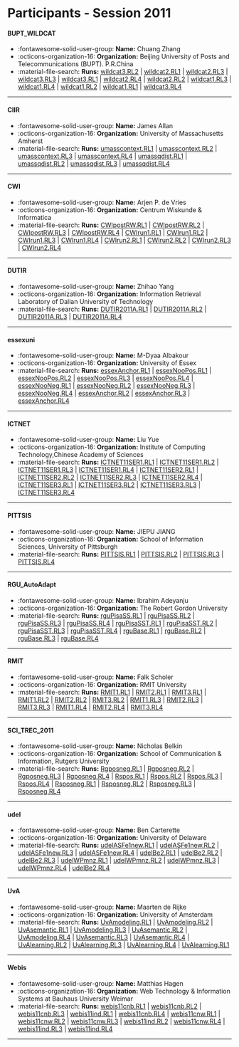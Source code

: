 # Participants - Session 2011 

#### BUPT_WILDCAT
 - :fontawesome-solid-user-group: **Name:** Chuang Zhang
 - :octicons-organization-16: **Organization:** Beijing University of Posts and Telecommunications (BUPT). P.R.China
 - :material-file-search: **Runs:** [wildcat3.RL2](./runs.md#wildcat3rl2) | [wildcat2.RL1](./runs.md#wildcat2rl1) | [wildcat2.RL3](./runs.md#wildcat2rl3) | [wildcat3.RL3](./runs.md#wildcat3rl3) | [wildcat3.RL1](./runs.md#wildcat3rl1) | [wildcat2.RL4](./runs.md#wildcat2rl4) | [wildcat2.RL2](./runs.md#wildcat2rl2) | [wildcat1.RL3](./runs.md#wildcat1rl3) | [wildcat1.RL4](./runs.md#wildcat1rl4) | [wildcat1.RL2](./runs.md#wildcat1rl2) | [wildcat1.RL1](./runs.md#wildcat1rl1) | [wildcat3.RL4](./runs.md#wildcat3rl4)

---
#### CIIR
 - :fontawesome-solid-user-group: **Name:** James Allan
 - :octicons-organization-16: **Organization:** University of Massachusetts Amherst
 - :material-file-search: **Runs:** [umasscontext.RL1](./runs.md#umasscontextrl1) | [umasscontext.RL2](./runs.md#umasscontextrl2) | [umasscontext.RL3](./runs.md#umasscontextrl3) | [umasscontext.RL4](./runs.md#umasscontextrl4) | [umassqdist.RL1](./runs.md#umassqdistrl1) | [umassqdist.RL2](./runs.md#umassqdistrl2) | [umassqdist.RL3](./runs.md#umassqdistrl3) | [umassqdist.RL4](./runs.md#umassqdistrl4)

---
#### CWI
 - :fontawesome-solid-user-group: **Name:** Arjen P. de Vries
 - :octicons-organization-16: **Organization:** Centrum Wiskunde & Informatica
 - :material-file-search: **Runs:** [CWIpostRW.RL1](./runs.md#cwipostrwrl1) | [CWIpostRW.RL2](./runs.md#cwipostrwrl2) | [CWIpostRW.RL3](./runs.md#cwipostrwrl3) | [CWIpostRW.RL4](./runs.md#cwipostrwrl4) | [CWIrun1.RL1](./runs.md#cwirun1rl1) | [CWIrun1.RL2](./runs.md#cwirun1rl2) | [CWIrun1.RL3](./runs.md#cwirun1rl3) | [CWIrun1.RL4](./runs.md#cwirun1rl4) | [CWIrun2.RL1](./runs.md#cwirun2rl1) | [CWIrun2.RL2](./runs.md#cwirun2rl2) | [CWIrun2.RL3](./runs.md#cwirun2rl3) | [CWIrun2.RL4](./runs.md#cwirun2rl4)

---
#### DUTIR
 - :fontawesome-solid-user-group: **Name:** Zhihao Yang
 - :octicons-organization-16: **Organization:** Information Retrieval Laboratory of Dalian University of Technology
 - :material-file-search: **Runs:** [DUTIR2011A.RL1](./runs.md#dutir2011arl1) | [DUTIR2011A.RL2](./runs.md#dutir2011arl2) | [DUTIR2011A.RL3](./runs.md#dutir2011arl3) | [DUTIR2011A.RL4](./runs.md#dutir2011arl4)

---
#### essexuni
 - :fontawesome-solid-user-group: **Name:** M-Dyaa Albakour
 - :octicons-organization-16: **Organization:** University of Essex
 - :material-file-search: **Runs:** [essexAnchor.RL1](./runs.md#essexanchorrl1) | [essexNooPos.RL1](./runs.md#essexnooposrl1) | [essexNooPos.RL2](./runs.md#essexnooposrl2) | [essexNooPos.RL3](./runs.md#essexnooposrl3) | [essexNooPos.RL4](./runs.md#essexnooposrl4) | [essexNooNeg.RL1](./runs.md#essexnoonegrl1) | [essexNooNeg.RL2](./runs.md#essexnoonegrl2) | [essexNooNeg.RL3](./runs.md#essexnoonegrl3) | [essexNooNeg.RL4](./runs.md#essexnoonegrl4) | [essexAnchor.RL2](./runs.md#essexanchorrl2) | [essexAnchor.RL3](./runs.md#essexanchorrl3) | [essexAnchor.RL4](./runs.md#essexanchorrl4)

---
#### ICTNET
 - :fontawesome-solid-user-group: **Name:** Liu Yue
 - :octicons-organization-16: **Organization:** Institute of Computing Technology,Chinese Academy of Sciences
 - :material-file-search: **Runs:** [ICTNET11SER1.RL1](./runs.md#ictnet11ser1rl1) | [ICTNET11SER1.RL2](./runs.md#ictnet11ser1rl2) | [ICTNET11SER1.RL3](./runs.md#ictnet11ser1rl3) | [ICTNET11SER1.RL4](./runs.md#ictnet11ser1rl4) | [ICTNET11SER2.RL1](./runs.md#ictnet11ser2rl1) | [ICTNET11SER2.RL2](./runs.md#ictnet11ser2rl2) | [ICTNET11SER2.RL3](./runs.md#ictnet11ser2rl3) | [ICTNET11SER2.RL4](./runs.md#ictnet11ser2rl4) | [ICTNET11SER3.RL1](./runs.md#ictnet11ser3rl1) | [ICTNET11SER3.RL2](./runs.md#ictnet11ser3rl2) | [ICTNET11SER3.RL3](./runs.md#ictnet11ser3rl3) | [ICTNET11SER3.RL4](./runs.md#ictnet11ser3rl4)

---
#### PITTSIS
 - :fontawesome-solid-user-group: **Name:** JIEPU JIANG
 - :octicons-organization-16: **Organization:** School of Information Sciences, University of Pittsburgh
 - :material-file-search: **Runs:** [PITTSIS.RL1](./runs.md#pittsisrl1) | [PITTSIS.RL2](./runs.md#pittsisrl2) | [PITTSIS.RL3](./runs.md#pittsisrl3) | [PITTSIS.RL4](./runs.md#pittsisrl4)

---
#### RGU_AutoAdapt
 - :fontawesome-solid-user-group: **Name:** Ibrahim Adeyanju
 - :octicons-organization-16: **Organization:** The Robert Gordon University
 - :material-file-search: **Runs:** [rguPisaSS.RL1](./runs.md#rgupisassrl1) | [rguPisaSS.RL2](./runs.md#rgupisassrl2) | [rguPisaSS.RL3](./runs.md#rgupisassrl3) | [rguPisaSS.RL4](./runs.md#rgupisassrl4) | [rguPisaSST.RL1](./runs.md#rgupisasstrl1) | [rguPisaSST.RL2](./runs.md#rgupisasstrl2) | [rguPisaSST.RL3](./runs.md#rgupisasstrl3) | [rguPisaSST.RL4](./runs.md#rgupisasstrl4) | [rguBase.RL1](./runs.md#rgubaserl1) | [rguBase.RL2](./runs.md#rgubaserl2) | [rguBase.RL3](./runs.md#rgubaserl3) | [rguBase.RL4](./runs.md#rgubaserl4)

---
#### RMIT
 - :fontawesome-solid-user-group: **Name:** Falk Scholer
 - :octicons-organization-16: **Organization:** RMIT University
 - :material-file-search: **Runs:** [RMIT1.RL1](./runs.md#rmit1rl1) | [RMIT2.RL1](./runs.md#rmit2rl1) | [RMIT3.RL1](./runs.md#rmit3rl1) | [RMIT1.RL2](./runs.md#rmit1rl2) | [RMIT2.RL2](./runs.md#rmit2rl2) | [RMIT3.RL2](./runs.md#rmit3rl2) | [RMIT1.RL3](./runs.md#rmit1rl3) | [RMIT2.RL3](./runs.md#rmit2rl3) | [RMIT3.RL3](./runs.md#rmit3rl3) | [RMIT1.RL4](./runs.md#rmit1rl4) | [RMIT2.RL4](./runs.md#rmit2rl4) | [RMIT3.RL4](./runs.md#rmit3rl4)

---
#### SCI_TREC_2011
 - :fontawesome-solid-user-group: **Name:** Nicholas Belkin
 - :octicons-organization-16: **Organization:** School of Communication & Information, Rutgers University
 - :material-file-search: **Runs:** [Rgposneg.RL1](./runs.md#rgposnegrl1) | [Rgposneg.RL2](./runs.md#rgposnegrl2) | [Rgposneg.RL3](./runs.md#rgposnegrl3) | [Rgposneg.RL4](./runs.md#rgposnegrl4) | [Rspos.RL1](./runs.md#rsposrl1) | [Rspos.RL2](./runs.md#rsposrl2) | [Rspos.RL3](./runs.md#rsposrl3) | [Rspos.RL4](./runs.md#rsposrl4) | [Rsposneg.RL1](./runs.md#rsposnegrl1) | [Rsposneg.RL2](./runs.md#rsposnegrl2) | [Rsposneg.RL3](./runs.md#rsposnegrl3) | [Rsposneg.RL4](./runs.md#rsposnegrl4)

---
#### udel
 - :fontawesome-solid-user-group: **Name:** Ben Carterette
 - :octicons-organization-16: **Organization:** University of Delaware
 - :material-file-search: **Runs:** [udelASFe1new.RL1](./runs.md#udelasfe1newrl1) | [udelASFe1new.RL2](./runs.md#udelasfe1newrl2) | [udelASFe1new.RL3](./runs.md#udelasfe1newrl3) | [udelASFe1new.RL4](./runs.md#udelasfe1newrl4) | [udelBe2.RL1](./runs.md#udelbe2rl1) | [udelBe2.RL2](./runs.md#udelbe2rl2) | [udelBe2.RL3](./runs.md#udelbe2rl3) | [udelWPmnz.RL1](./runs.md#udelwpmnzrl1) | [udelWPmnz.RL2](./runs.md#udelwpmnzrl2) | [udelWPmnz.RL3](./runs.md#udelwpmnzrl3) | [udelWPmnz.RL4](./runs.md#udelwpmnzrl4) | [udelBe2.RL4](./runs.md#udelbe2rl4)

---
#### UvA
 - :fontawesome-solid-user-group: **Name:** Maarten de Rijke
 - :octicons-organization-16: **Organization:** University of Amsterdam
 - :material-file-search: **Runs:** [UvAmodeling.RL1](./runs.md#uvamodelingrl1) | [UvAmodeling.RL2](./runs.md#uvamodelingrl2) | [UvAsemantic.RL1](./runs.md#uvasemanticrl1) | [UvAmodeling.RL3](./runs.md#uvamodelingrl3) | [UvAsemantic.RL2](./runs.md#uvasemanticrl2) | [UvAmodeling.RL4](./runs.md#uvamodelingrl4) | [UvAsemantic.RL3](./runs.md#uvasemanticrl3) | [UvAsemantic.RL4](./runs.md#uvasemanticrl4) | [UvAlearning.RL2](./runs.md#uvalearningrl2) | [UvAlearning.RL3](./runs.md#uvalearningrl3) | [UvAlearning.RL4](./runs.md#uvalearningrl4) | [UvAlearning.RL1](./runs.md#uvalearningrl1)

---
#### Webis
 - :fontawesome-solid-user-group: **Name:** Matthias Hagen
 - :octicons-organization-16: **Organization:** Web Technology & Information Systems at Bauhaus University Weimar
 - :material-file-search: **Runs:** [webis11cnb.RL1](./runs.md#webis11cnbrl1) | [webis11cnb.RL2](./runs.md#webis11cnbrl2) | [webis11cnb.RL3](./runs.md#webis11cnbrl3) | [webis11ind.RL1](./runs.md#webis11indrl1) | [webis11cnb.RL4](./runs.md#webis11cnbrl4) | [webis11cnw.RL1](./runs.md#webis11cnwrl1) | [webis11cnw.RL2](./runs.md#webis11cnwrl2) | [webis11cnw.RL3](./runs.md#webis11cnwrl3) | [webis11ind.RL2](./runs.md#webis11indrl2) | [webis11cnw.RL4](./runs.md#webis11cnwrl4) | [webis11ind.RL3](./runs.md#webis11indrl3) | [webis11ind.RL4](./runs.md#webis11indrl4)

---
